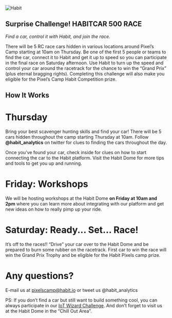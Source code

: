 ![Habit](https://github.com/AnaFigueira/test/blob/master/habit-car-illustration.jpeg)

## Surprise Challenge!  HABITCAR 500 RACE
*Find a car, control it with Habit, and join the race.*

There will be 5 RC race cars hidden in various locations around Pixel’s Camp starting at 10am on Thursday. Be one of the first 5 people or teams to find the car, connect it to Habit and get it up to speed so you can participate in the final race on Saturday afternoon. Use Habit to turn up the speed and control your car around the racetrack for the chance to win the “Grand Prix” (plus eternal bragging rights). Completing this challenge will also make you eligible for the Pixel’s Camp Habit Competition prize.


## How It Works

# Thursday
Bring your best scavenger hunting skills and find your car! There will be 5 cars hidden throughout the camp starting Thursday at 10am. Follow **@habit_analytics** on twitter for clues to finding the cars throughout the day.

Once you’ve found your car, check inside for clues on how to start connecting the car to the Habit platform. Visit the Habit Dome for more tips and tools to get you up and running.

# Friday: Workshops
We will be hosting workshops at the Habit Dome **on Friday at 10am and 2pm** where you can learn more about integrating with our platform and get new ideas on how to really pimp up your ride.

# Saturday: Ready... Set... Race!
It’s off to the races!! “Drive” your car over to the Habit Dome and be prepared to burn some rubber on the racetrack. First car to win the race will win the Grand Prix Trophy and be eligible for the Habit Pixels camp prize.

# Any questions?

E-mail us at [pixelscamp@habit.io](mailto:pixelscamp@habit.io)  or tweet us @habit_analytics

PS: If you don’t find a car but still want to build something cool, you can always participate in our [IoT Wizard Challenge](https://github.com/habitio/PixelsCamp-Challenge/blob/master/README.md). And don’t forget to visit us at the Habit Dome in the “Chill Out Area”. 
